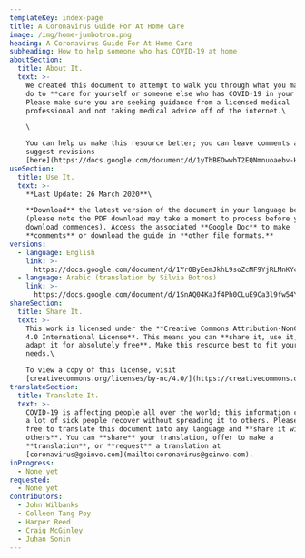 ```yaml
---
templateKey: index-page
title: A Coronavirus Guide For At Home Care
image: /img/home-jumbotron.png
heading: A Coronavirus Guide For At Home Care
subheading: How to help someone who has COVID-19 at home
aboutSection:
  title: About It.
  text: >-
    We created this document to attempt to walk you through what you may need to
    do to **care for yourself or someone else who has COVID-19 in your home.**
    Please make sure you are seeking guidance from a licensed medical
    professional and not taking medical advice off of the internet.\

    \

    You can help us make this resource better; you can leave comments and
    suggest revisions
    [here](https://docs.google.com/document/d/1yThBEOwwhT2EQNmnuoaebv-Hpdd7hIcOew399JMBByA/).
useSection:
  title: Use It.
  text: >-
    **Last Update: 26 March 2020**\

    **Download** the latest version of the document in your language below
    (please note the PDF download may take a moment to process before your
    download commences). Access the associated **Google Doc** to make
    **comments** or download the guide in **other file formats.**
versions:
  - language: English
    link: >-
      https://docs.google.com/document/d/1Yr0ByEemJkhL9soZcMF9YjRLMnKYcTfk-g08NR5R9T8
  - language: Arabic (translation by Silvia Botros)
    link: >-
      https://docs.google.com/document/d/1SnAQ04KaJf4Ph0CLuE9Ca3l9fw54Yl9EuJXn0JtjPRc
shareSection:
  title: Share It.
  text: >-
    This work is licensed under the **Creative Commons Attribution-NonCommercial
    4.0 International License**. This means you can **share it, use it, and
    adapt it for absolutely free**. Make this resource best to fit your local
    needs.\

    To view a copy of this license, visit
    [creativecommons.org/licenses/by-nc/4.0/](https://creativecommons.org/licenses/by-nc/4.0/)
translateSection:
  title: Translate It.
  text: >-
    COVID-19 is affecting people all over the world; this information could help
    a lot of sick people recover without spreading it to others. Please feel
    free to translate this document into any language and **share it with
    others**. You can **share** your translation, offer to make a
    **translation**, or **request** a translation at
    [coronavirus@goinvo.com](mailto:coronavirus@goinvo.com).
inProgress:
  - None yet
requested:
  - None yet
contributors:
  - John Wilbanks
  - Colleen Tang Poy
  - Harper Reed
  - Craig McGinley
  - Juhan Sonin
---
```

